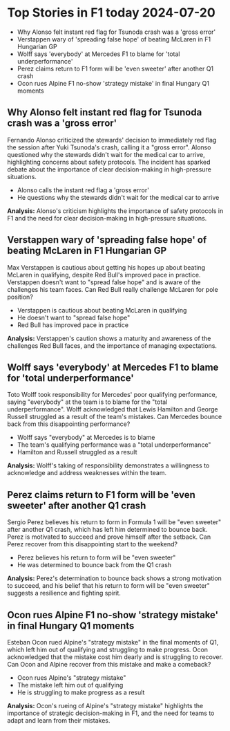 # Top Stories in F1 today 2024-07-20

- Why Alonso felt instant red flag for Tsunoda crash was a 'gross error'
- Verstappen wary of 'spreading false hope' of beating McLaren in F1 Hungarian GP
- Wolff says 'everybody' at Mercedes F1 to blame for 'total underperformance'
- Perez claims return to F1 form will be 'even sweeter' after another Q1 crash
- Ocon rues Alpine F1 no-show 'strategy mistake' in final Hungary Q1 moments


## Why Alonso felt instant red flag for Tsunoda crash was a 'gross error'

Fernando Alonso criticized the stewards' decision to immediately red flag the session after Yuki Tsunoda's crash, calling it a "gross error". 
Alonso questioned why the stewards didn't wait for the medical car to arrive, highlighting concerns about safety protocols. 
The incident has sparked debate about the importance of clear decision-making in high-pressure situations.

* Alonso calls the instant red flag a 'gross error'
* He questions why the stewards didn't wait for the medical car to arrive

**Analysis:** Alonso's criticism highlights the importance of safety protocols in F1 and the need for clear decision-making in high-pressure situations.


## Verstappen wary of 'spreading false hope' of beating McLaren in F1 Hungarian GP

Max Verstappen is cautious about getting his hopes up about beating McLaren in qualifying, despite Red Bull's improved pace in practice. 
Verstappen doesn't want to "spread false hope" and is aware of the challenges his team faces. 
Can Red Bull really challenge McLaren for pole position?

* Verstappen is cautious about beating McLaren in qualifying
* He doesn't want to "spread false hope"
* Red Bull has improved pace in practice

**Analysis:** Verstappen's caution shows a maturity and awareness of the challenges Red Bull faces, and the importance of managing expectations.


## Wolff says 'everybody' at Mercedes F1 to blame for 'total underperformance'

Toto Wolff took responsibility for Mercedes' poor qualifying performance, saying "everybody" at the team is to blame for the "total underperformance". 
Wolff acknowledged that Lewis Hamilton and George Russell struggled as a result of the team's mistakes. 
Can Mercedes bounce back from this disappointing performance?

* Wolff says "everybody" at Mercedes is to blame
* The team's qualifying performance was a "total underperformance"
* Hamilton and Russell struggled as a result

**Analysis:** Wolff's taking of responsibility demonstrates a willingness to acknowledge and address weaknesses within the team.


## Perez claims return to F1 form will be 'even sweeter' after another Q1 crash

Sergio Perez believes his return to form in Formula 1 will be "even sweeter" after another Q1 crash, which has left him determined to bounce back. 
Perez is motivated to succeed and prove himself after the setback. 
Can Perez recover from this disappointing start to the weekend?

* Perez believes his return to form will be "even sweeter"
* He was determined to bounce back from the Q1 crash

**Analysis:** Perez's determination to bounce back shows a strong motivation to succeed, and his belief that his return to form will be "even sweeter" suggests a resilience and fighting spirit.


## Ocon rues Alpine F1 no-show 'strategy mistake' in final Hungary Q1 moments

Esteban Ocon rued Alpine's "strategy mistake" in the final moments of Q1, which left him out of qualifying and struggling to make progress. 
Ocon acknowledged that the mistake cost him dearly and is struggling to recover. 
Can Ocon and Alpine recover from this mistake and make a comeback?

* Ocon rues Alpine's "strategy mistake"
* The mistake left him out of qualifying
* He is struggling to make progress as a result

**Analysis:** Ocon's rueing of Alpine's "strategy mistake" highlights the importance of strategic decision-making in F1, and the need for teams to adapt and learn from their mistakes.